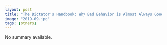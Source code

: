 ```yaml
---
layout: post
title: "The Dictator's Handbook: Why Bad Behavior is Almost Always Good Politics"
image: "2019-09.jpg"
tags: [others]
---
```


No summary available.
